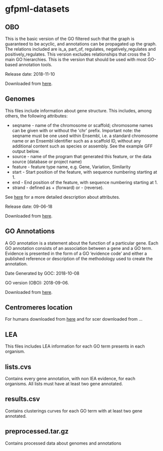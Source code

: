 # gfpml-datasets

## OBO

This is the basic version of the GO filtered such that the graph is guaranteed to be acyclic, and annotations can be propagated up the graph. The relations included are is_a, part_of, regulates, negatively_regulates and positively_regulates. This version excludes relationships that cross the 3 main GO hierarchies. This is the version that should be used with most GO-based annotation tools.

Release date: 2018-11-10

Downloaded from [here](http://geneontology.org/page/download-ontology).

## Genomes

This files include information about gene structure. This includes, among others, the following attributes:

+ seqname - name of the chromosome or scaffold; chromosome names can be given with or without the 'chr' prefix. Important note: the seqname must be one used within Ensembl, i.e. a standard chromosome name or an Ensembl identifier such as a scaffold ID, without any additional content such as species or assembly. See the example GFF output below.
+ source - name of the program that generated this feature, or the data source (database or project name)
+ feature - feature type name, e.g. Gene, Variation, Similarity
+ start - Start position of the feature, with sequence numbering starting at 1.
+ end - End position of the feature, with sequence numbering starting at 1.
+ strand - defined as + (forward) or - (reverse).

See [here](https://www.ensembl.org/info/website/upload/gff.html) for a more detailed description about attributes.

Release date: 09-06-18

Downloaded from [here](http://www.ensembl.org/info/about/species.html).

## GO Annotations

A GO annotation is a statement about the function of a particular gene. Each GO annotation consists of an association between a gene and a GO term. Evidence is presented in the form of a GO ‘evidence code’ and either a published reference or description of the methodology used to create the annotation.

Date Generated by GOC: 2018-10-08

GO version (OBO): 2018-09-06.

Downloaded from [here](http://www.geneontology.org/page/download-go-annotations).

## Centromeres location

For humans downloaded from [here](http://www.ensembl.org/Human/Search/Results?q=centromere;site=ensembl_all;page=1;facet_feature_type=Sequence;facet_species=Human) and for scer downloaded from ...

## LEA

This files includes LEA information for each GO term presents in each organism.

## lists.cvs

Contains every gene annotation, with non IEA evidence, for each organisms. All lists must have at least two gene annotated.

## results.csv

Contains clusterings curves for each GO term with at least two gene annotated.

## preprocessed.tar.gz

Contains processed data about genomes and annotations
